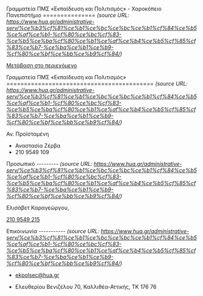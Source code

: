 Γραμματεία ΠΜΣ «Εκπαίδευση και Πολιτισμός» - Χαροκόπειο Πανεπιστήμιο
===============  *(source URL: https://www.hua.gr/administrative-serv/%ce%b3%cf%81%ce%b1%ce%bc%ce%bc%ce%b1%cf%84%ce%b5%ce%af%ce%b1-%cf%80%ce%bc%cf%83-%ce%b5%ce%ba%cf%80%ce%b1%ce%af%ce%b4%ce%b5%cf%85%cf%83%ce%b7-%ce%ba%ce%b1%ce%b9-%cf%80%ce%bf%ce%bb%ce%b9%cf%84/)*

[Μετάβαση στο περιεχόμενο](https://www.hua.gr/administrative-serv/%CE%B3%CF%81%CE%B1%CE%BC%CE%BC%CE%B1%CF%84%CE%B5%CE%AF%CE%B1-%CF%80%CE%BC%CF%83-%CE%B5%CE%BA%CF%80%CE%B1%CE%AF%CE%B4%CE%B5%CF%85%CF%83%CE%B7-%CE%BA%CE%B1%CE%B9-%CF%80%CE%BF%CE%BB%CE%B9%CF%84/#content "Μετάβαση στο περιεχόμενο")

Γραμματεία ΠΜΣ «Εκπαίδευση και Πολιτισμός»
==========================================  *(source URL: https://www.hua.gr/administrative-serv/%ce%b3%cf%81%ce%b1%ce%bc%ce%bc%ce%b1%cf%84%ce%b5%ce%af%ce%b1-%cf%80%ce%bc%cf%83-%ce%b5%ce%ba%cf%80%ce%b1%ce%af%ce%b4%ce%b5%cf%85%cf%83%ce%b7-%ce%ba%ce%b1%ce%b9-%cf%80%ce%bf%ce%bb%ce%b9%cf%84/)*

Αν. Προϊσταμένη

*   Αναστασία Ζέρβα
*   210 9549 109

Προσωπικό
---------  *(source URL: https://www.hua.gr/administrative-serv/%ce%b3%cf%81%ce%b1%ce%bc%ce%bc%ce%b1%cf%84%ce%b5%ce%af%ce%b1-%cf%80%ce%bc%cf%83-%ce%b5%ce%ba%cf%80%ce%b1%ce%af%ce%b4%ce%b5%cf%85%cf%83%ce%b7-%ce%ba%ce%b1%ce%b9-%cf%80%ce%bf%ce%bb%ce%b9%cf%84/)*

Ελισάβετ Καραγεώργου,

[210 9549 215](tel:210%209549%20215)

Επικοινωνία
-----------  *(source URL: https://www.hua.gr/administrative-serv/%ce%b3%cf%81%ce%b1%ce%bc%ce%bc%ce%b1%cf%84%ce%b5%ce%af%ce%b1-%cf%80%ce%bc%cf%83-%ce%b5%ce%ba%cf%80%ce%b1%ce%af%ce%b4%ce%b5%cf%85%cf%83%ce%b7-%ce%ba%ce%b1%ce%b9-%cf%80%ce%bf%ce%bb%ce%b9%cf%84/)*

*   ekpolsec@hua.gr

*   Ελευθερίου Βενιζέλου 70, Καλλιθέα-Αττικής, ΤΚ 176 76
